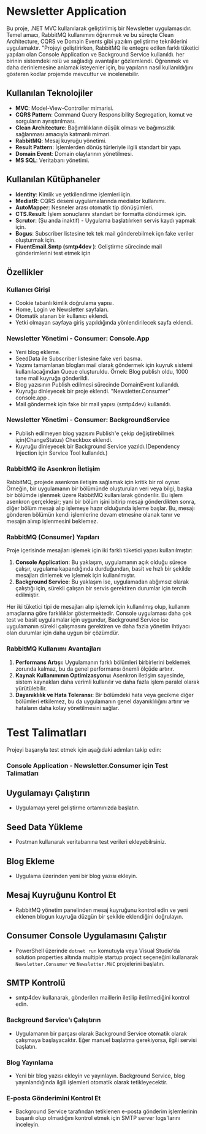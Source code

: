 # Newsletter Application
Bu proje, .NET MVC kullanılarak geliştirilmiş bir Newsletter uygulamasıdır. Temel amacı, RabbitMQ kullanımını öğrenmek ve bu süreçte Clean Architecture, CQRS ve Domain Events gibi  yazılım geliştirme tekniklerini  uygulamaktır.
"Projeyi geliştirirken, RabbitMQ ile entegre edilen farklı tüketici yapıları olan Console Application ve Background Service kullanıldı. her birinin sistemdeki rolü ve sağladığı avantajlar gözlemlendi. Öğrenmek ve daha derinlemesine anlamak isteyenler için, bu yapıların nasıl kullanıldığını gösteren kodlar projemde mevcuttur ve incelenebilir.

## Kullanılan Teknolojiler
- **MVC**: Model-View-Controller mimarisi.
- **CQRS Pattern**: Command Query Responsibility Segregation, komut ve sorguların ayrıştırılması.
- **Clean Architecture**: Bağımlılıkların düşük olması ve bağımsızlık sağlanması amacıyla katmanlı mimari.
- **RabbitMQ**: Mesaj kuyruğu yönetimi.
- **Result Pattern**: İşlemlerden dönüş türleriyle ilgili standart bir yapı.
- **Domain Event**: Domain olaylarının yönetilmesi.
- **MS SQL**: Veritabanı yönetimi.

## Kullanılan Kütüphaneler
- **Identity**: Kimlik ve yetkilendirme işlemleri için.
- **MediatR**: CQRS deseni uygulamalarında mediator kullanımı.
- **AutoMapper**: Nesneler arası otomatik tip dönüşümleri.
- **CTS.Result**: İşlem sonuçlarını standart bir formatta döndürmek için.
- **Scrutor**: (Şu anda inaktif) - Uygulama başlatılırken servis kaydı yapmak için.
- **Bogus**:  Subscriber listesine tek tek mail gönderebilmek içn fake veriler oluşturmak için.
- **FluentEmail.Smtp (smtp4dev )**: Geliştirme sürecinde mail gönderimlerini test etmek için

## Özellikler

### Kullanıcı Girişi
- Cookie tabanlı kimlik doğrulama yapısı.
- Home, Login ve Newsletter sayfaları.
- Otomatik atanan bir kullanıcı eklendi.
- Yetki olmayan sayfaya giriş yapıldığında yönlendirilecek sayfa eklendi.

### Newsletter Yönetimi - Consumer: Console.App
- Yeni blog ekleme.
- SeedData ile Subscriber listesine fake veri basma.
- Yazımı tamamlanan blogları mail olarak göndermek için kuyruk sistemi kullanılacağından Queue oluşturuldu. Örnek: Blog publish oldu, 1000 tane mail kuyruğa gönderildi.
- Blog yazısının Publish edilmesi sürecinde DomainEvent kullanıldı. 
- Kuyruğu dinleyecek bir proje eklendi. "Newsletter.Consumer" console.app .
- Mail göndermek için fake bir mail yapısı (smtp4dev) kullanıldı.

### Newsletter Yönetimi - Consumer: BackgroundService
- Publish edilmeyen blog yazısını Publish'e çekip değiştirebilmek için(ChangeStatus) Checkbox eklendi.
- Kuyruğu dinleyecek bir Background Service yazıldı.(Dependency Injection için Service Tool kullanıldı.)

### RabbitMQ ile Asenkron İletişim

RabbitMQ, projede asenkron iletişim sağlamak için kritik bir rol oynar. Örneğin, bir uygulamanın bir bölümünde oluşturulan veri veya bilgi, başka bir bölümde işlenmek üzere RabbitMQ kullanılarak gönderilir. Bu işlem asenkron gerçekleşir; yani bir bölüm işini bitirip mesajı gönderdikten sonra, diğer bölüm mesajı alıp işlemeye hazır olduğunda işleme başlar. Bu, mesajı gönderen bölümün kendi işlemlerine devam etmesine olanak tanır ve mesajın alınıp işlenmesini beklemez.


### RabbitMQ (Consumer) Yapıları

Proje içerisinde mesajları işlemek için iki farklı tüketici yapısı kullanılmıştır:
1. **Console Application**: Bu yaklaşım, uygulamanın açık olduğu sürece çalışır, uygulama kapandığında durduğundan, basit ve hızlı bir şekilde mesajları dinlemek ve işlemek için kullanılmıştır.
2. **Background Service**: Bu yaklaşım ise, uygulamadan abğımsız olarak çalıştığı için, sürekli çalışan bir servis gerektiren durumlar için tercih edilmiştir. 

Her iki tüketici tipi de mesajları alıp işlemek için kullanılmış olup, kullanım amaçlarına göre farklılıklar göstermektedir. Console uygulaması daha çok test ve basit uygulamalar için uygundur, Background Service ise uygulamanın sürekli çalışmasını gerektiren ve daha fazla yönetim ihtiyacı olan durumlar için daha uygun bir çözümdür.


### RabbitMQ Kullanımı Avantajları

1. **Performans Artışı:** Uygulamanın farklı bölümleri birbirlerini beklemek zorunda kalmaz, bu da genel performansı önemli ölçüde artırır.
2. **Kaynak Kullanımının Optimizasyonu:** Asenkron iletişim sayesinde, sistem kaynakları daha verimli kullanılır ve daha fazla işlem paralel olarak yürütülebilir.
3. **Dayanıklılık ve Hata Toleransı:** Bir bölümdeki hata veya gecikme diğer bölümleri etkilemez, bu da uygulamanın genel dayanıklılığını artırır ve hataların daha kolay yönetilmesini sağlar.





# Test Talimatları

Projeyi başarıyla test etmek için aşağıdaki adımları takip edin:

### Console Application - Newsletter.Consumer için Test Talimatları

## Uygulamayı Çalıştırın
- Uygulamayı yerel geliştirme ortamınızda başlatın.

## Seed Data Yükleme
- Postman kullanarak veritabanına test verileri ekleyebilrsiniz.

## Blog Ekleme
- Uygulama üzerinden yeni bir blog yazısı ekleyin.

## Mesaj Kuyruğunu Kontrol Et
- RabbitMQ yönetim panelinden mesaj kuyruğunu kontrol edin ve yeni eklenen blogun kuyruğa düzgün bir şekilde eklendiğini doğrulayın.

## Consumer Console Uygulamasını Çalıştır
- PowerShell üzerinde `dotnet run` komutuyla veya Visual Studio'da solution properties altında multiple startup project seçeneğini kullanarak `Newsletter.Consumer` ve `Newsletter.MVC` projelerini başlatın.

## SMTP Kontrolü
- smtp4dev kullanarak, gönderilen maillerin iletilip iletilmediğini kontrol edin.

### Background Service'ı Çalıştırın
- Uygulamanın bir parçası olarak Background Service otomatik olarak çalışmaya başlayacaktır. Eğer manuel başlatma gerekiyorsa, ilgili servisi başlatın.

### Blog Yayınlama
- Yeni bir blog yazısı ekleyin ve yayınlayın. Background Service, blog yayınlandığında ilgili işlemleri otomatik olarak tetikleyecektir.

### E-posta Gönderimini Kontrol Et
- Background Service tarafından tetiklenen e-posta gönderim işlemlerinin başarılı olup olmadığını kontrol etmek için SMTP server logs'larını inceleyin.
